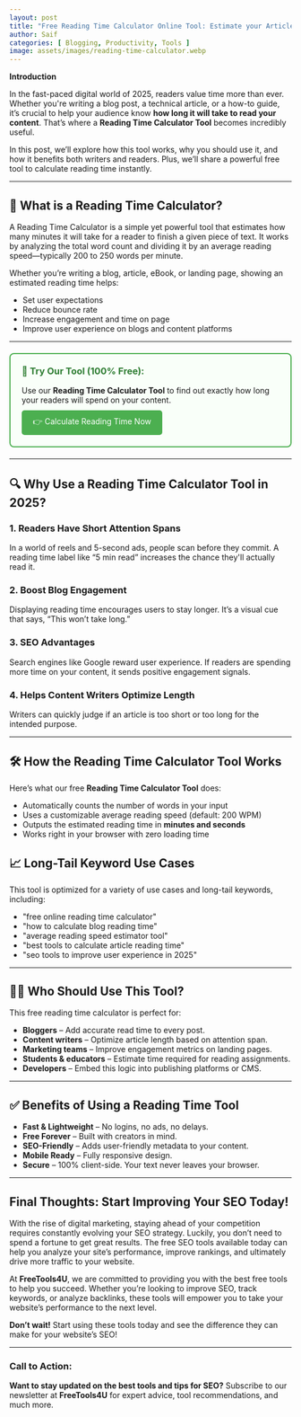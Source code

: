 ```yaml
---
layout: post
title: "Free Reading Time Calculator Online Tool: Estimate your Article Reading Time"
author: Saif
categories: [ Blogging, Productivity, Tools ]
image: assets/images/reading-time-calculator.webp
---
```


**Introduction**

In the fast-paced digital world of 2025, readers value time more than ever. Whether you're writing a blog post, a technical article, or a how-to guide, it’s crucial to help your audience know **how long it will take to read your content**. That’s where a **Reading Time Calculator Tool** becomes incredibly useful.

In this post, we’ll explore how this tool works, why you should use it, and how it benefits both writers and readers. Plus, we’ll share a powerful free tool to calculate reading time instantly.

---

## 🧠 **What is a Reading Time Calculator?**

A Reading Time Calculator is a simple yet powerful tool that estimates how many minutes it will take for a reader to finish a given piece of text. It works by analyzing the total word count and dividing it by an average reading speed—typically 200 to 250 words per minute.

Whether you’re writing a blog, article, eBook, or landing page, showing an estimated reading time helps:

- Set user expectations
- Reduce bounce rate
- Increase engagement and time on page
- Improve user experience on blogs and content platforms

---

<div style="border: 2px solid #4CAF50; padding: 20px; margin: 20px 0; border-radius: 8px; background: #f9fff9;">
  <h3 style="margin-top: 0; color: #2e7d32;">🔗 Try Our Tool (100% Free):</h3>
  <p style="margin-bottom: 10px;">Use our <strong>Reading Time Calculator Tool</strong> to find out exactly how long your readers will spend on your content.</p>
  <a href="https://freetools4u.site/reading-time-calculator.html" style="display: inline-block; background: #4CAF50; color: white; padding: 10px 20px; text-decoration: none; border-radius: 5px;">👉 Calculate Reading Time Now</a>
</div>

---
## 🔍 **Why Use a Reading Time Calculator Tool in 2025?**

### **1. Readers Have Short Attention Spans**
In a world of reels and 5-second ads, people scan before they commit. A reading time label like “5 min read” increases the chance they'll actually read it.

### **2. Boost Blog Engagement**
Displaying reading time encourages users to stay longer. It’s a visual cue that says, “This won’t take long.”

### **3. SEO Advantages**
Search engines like Google reward user experience. If readers are spending more time on your content, it sends positive engagement signals.

### **4. Helps Content Writers Optimize Length**
Writers can quickly judge if an article is too short or too long for the intended purpose.

---

## 🛠️ **How the Reading Time Calculator Tool Works**

Here’s what our free **Reading Time Calculator Tool** does:

- Automatically counts the number of words in your input
- Uses a customizable average reading speed (default: 200 WPM)
- Outputs the estimated reading time in **minutes and seconds**
- Works right in your browser with zero loading time


## 📈 **Long-Tail Keyword Use Cases**

This tool is optimized for a variety of use cases and long-tail keywords, including:

- "free online reading time calculator"
- "how to calculate blog reading time"
- "average reading speed estimator tool"
- "best tools to calculate article reading time"
- "seo tools to improve user experience in 2025"

---

## 👩‍💻 **Who Should Use This Tool?**

This free reading time calculator is perfect for:

- **Bloggers** – Add accurate read time to every post.
- **Content writers** – Optimize article length based on attention span.
- **Marketing teams** – Improve engagement metrics on landing pages.
- **Students & educators** – Estimate time required for reading assignments.
- **Developers** – Embed this logic into publishing platforms or CMS.

---

## ✅ **Benefits of Using a Reading Time Tool**

- **Fast & Lightweight** – No logins, no ads, no delays.
- **Free Forever** – Built with creators in mind.
- **SEO-Friendly** – Adds user-friendly metadata to your content.
- **Mobile Ready** – Fully responsive design.
- **Secure** – 100% client-side. Your text never leaves your browser.

---

## **Final Thoughts: Start Improving Your SEO Today!**

With the rise of digital marketing, staying ahead of your competition requires constantly evolving your SEO strategy. Luckily, you don’t need to spend a fortune to get great results. The free SEO tools available today can help you analyze your site’s performance, improve rankings, and ultimately drive more traffic to your website.

At **FreeTools4U**, we are committed to providing you with the best free tools to help you succeed. Whether you’re looking to improve SEO, track keywords, or analyze backlinks, these tools will empower you to take your website’s performance to the next level.

**Don’t wait!** Start using these tools today and see the difference they can make for your website’s SEO!

---

### **Call to Action:**

**Want to stay updated on the best tools and tips for SEO?** Subscribe to our newsletter at **FreeTools4U** for expert advice, tool recommendations, and much more.
